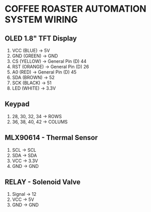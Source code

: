 # COFFEE ROASTER AUTOMATION SYSTEM WIRING

## OLED 1.8" TFT Display
1. VCC (BLUE)   -> 5V
2. GND (GREEN)  -> GND
3. CS (YELLOW)  -> General Pin (D) 44
4. RST (ORANGE) -> General Pin (D) 26
5. A0 (RED)     -> General Pin (D) 45
6. SDA (BROWN)  -> 52
7. SCK (BLACK)  -> 51
8. LED (WHITE)  -> 3.3V

## Keypad
1. 28, 30, 32, 34 -> ROWS
2. 36, 38, 40, 42 -> COLUMS

## MLX90614 - Thermal Sensor
1. SCL  -> SCL
2. SDA  -> SDA
3. VCC  -> 3.3V
4. GND  -> GND

## RELAY - Solenoid Valve
1. Signal   -> 12
2. VCC      -> 5V
3. GND      -> GND